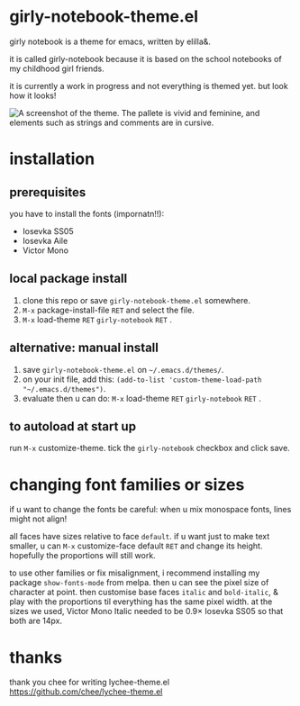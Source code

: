 girly-notebook-theme.el
=======================

girly notebook is a theme for emacs, written by elilla&.

it is called girly-notebook because it is based on the school
notebooks of my childhood girl friends.

it is currently a work in progress and not everything is themed yet.
but look how it looks!

![A screenshot of the theme. The pallete is vivid and feminine, and
  elements such as strings and comments are in
  cursive.](/screenshot2.png?raw=true)

installation
============

prerequisites
-------------
you have to install the fonts (impornatn!!):
 - Iosevka SS05
 - Iosevka Aile
 - Victor Mono

local package install
---------------------
1. clone this repo or save `girly-notebook-theme.el` somewhere.
2. `M-x` package-install-file `RET` and select the file.
3. `M-x` load-theme `RET` `girly-notebook` `RET` .

alternative: manual install
---------------------------
1. save `girly-notebook-theme.el` on `~/.emacs.d/themes/`.
2. on your init file, add this:
   `(add-to-list 'custom-theme-load-path "~/.emacs.d/themes")`.
3. evaluate then u can do: `M-x` load-theme `RET` `girly-notebook` `RET` .

to autoload at start up
-----------------------
run `M-x` customize-theme.  tick the `girly-notebook` checkbox and
click save.

changing font families or sizes
===============================

if u want to change the fonts be careful: when u mix monospace fonts,
lines might not align!

all faces have sizes relative to face `default`.  if u want just to
make text smaller, u can `M-x` customize-face default `RET` and change
its height.  hopefully the proportions will still work.

to use other families or fix misalignment, i recommend installing my
package `show-fonts-mode` from melpa.  then u can see the pixel size of
character at point.  then customise base faces `italic` and `bold-italic`,
& play with the proportions til everything has the same pixel width.  at
the sizes we used, Victor Mono Italic needed to be 0.9× Iosevka SS05 so
that both are 14px.

thanks
======

thank you chee for writing lychee-theme.el    
https://github.com/chee/lychee-theme.el
